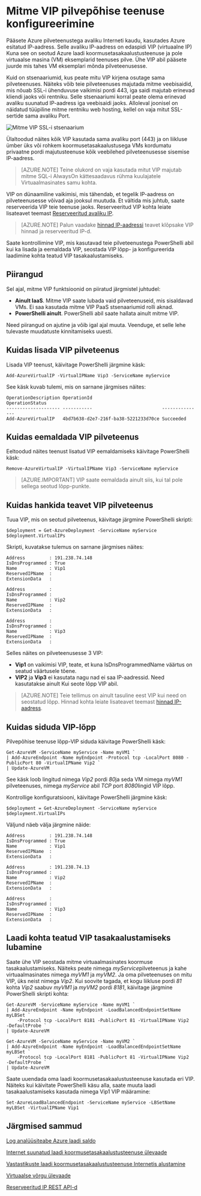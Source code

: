 <properties
   pageTitle="Mutiple VIP jaoks pilveteenus"
   description="MultiVIP ja kuidas panna mitu VIP pilveteenus ülevaade"
   services="load-balancer"
   documentationCenter="na"
   authors="sdwheeler"
   manager="carmonm"
   editor="tysonn" />
<tags
   ms.service="load-balancer"
   ms.devlang="na"
   ms.topic="article"
   ms.tgt_pltfrm="na"
   ms.workload="infrastructure-services"
   ms.date="10/24/2016"
   ms.author="sewhee" />

# <a name="configure-multiple-vips-for-a-cloud-service"></a>Mitme VIP pilvepõhise teenuse konfigureerimine

Pääsete Azure pilveteenustega avaliku Interneti kaudu, kasutades Azure esitatud IP-aadress. Selle avaliku IP-aadress on edaspidi VIP (virtuaalne IP) Kuna see on seotud Azure laadi koormusetasakaalustusteenuse ja pole virtuaalse masina (VM) eksemplarid teenuses pilve. Ühe VIP abil pääsete juurde mis tahes VM eksemplari mõnda pilveteenusesse.

Kuid on stsenaariumid, kus peate mitu VIP kirjena osutage sama pilveteenuses. Näiteks võib teie pilveteenuses majutada mitme veebisaidid, mis nõuab SSL-i ühenduvuse vaikimisi pordi 443, iga saidi majutab erinevad kliendi jaoks või rentniku. Selle stsenaariumi korral peate olema erinevad avaliku suunatud IP-aadress iga veebisaidi jaoks. Alloleval joonisel on näidatud tüüpiline mitme rentniku web hosting, kellel on vaja mitut SSL-sertide sama avaliku Port.

![Mitme VIP SSL-i stsenaarium](./media/load-balancer-multivip/Figure1.png)

Ülaltoodud näites kõik VIP kasutada sama avaliku port (443) ja on liikluse ümber üks või rohkem koormusetasakaalustusega VMs kordumatu privaatne pordi majutusteenuse kõik veebilehed pilveteenusesse sisemise IP-aadress.

>[AZURE.NOTE] Teine olukord on vaja kasutada mitut VIP majutab mitme SQL-i AlwaysOn kättesaadavus rühma kuulajatele Virtuaalmasinates samu kohta.

VIP on dünaamiline vaikimisi, mis tähendab, et tegelik IP-aadress on pilveteenusesse võivad aja jooksul muutuda. Et vältida mis juhtub, saate reserveerida VIP teie teenuse jaoks. Reserveeritud VIP kohta leiate lisateavet teemast [Reserveeritud avaliku IP](../virtual-network/virtual-networks-reserved-public-ip.md).

>[AZURE.NOTE] Palun vaadake [hinnad IP-aadressi](https://azure.microsoft.com/pricing/details/ip-addresses/) teavet klõpsake VIP hinnad ja reserveeritud IP-d.

Saate kontrollimine VIP, mis kasutavad teie pilveteenustega PowerShelli abil kui ka lisada ja eemaldada VIP, seostada VIP lõpp- ja konfigureerida laadimine kohta teatud VIP tasakaalustamiseks.

## <a name="limitations"></a>Piirangud

Sel ajal, mitme VIP funktsioonid on piiratud järgmistel juhtudel:

- **Ainult IaaS**. Mitme VIP saate lubada vaid pilveteenuseid, mis sisaldavad VMs. Ei saa kasutada mitme VIP PaaS stsenaariumid rolli aknad.
- **PowerShelli ainult**. PowerShelli abil saate hallata ainult mitme VIP.

Need piirangud on ajutine ja võib igal ajal muuta. Veenduge, et selle lehe tulevaste muudatuste kinnitamiseks uuesti.


## <a name="how-to-add-a-vip-to-a-cloud-service"></a>Kuidas lisada VIP pilveteenus

Lisada VIP teenust, käivitage PowerShelli järgmine käsk:

    Add-AzureVirtualIP -VirtualIPName Vip3 -ServiceName myService

See käsk kuvab tulemi, mis on sarnane järgmises näites:

    OperationDescription OperationId                          OperationStatus
    -------------------- -----------                          ---------------
    Add-AzureVirtualIP   4bd7b638-d2e7-216f-ba38-5221233d70ce Succeeded

## <a name="how-to-remove-a-vip-from-a-cloud-service"></a>Kuidas eemaldada VIP pilveteenus

Eeltoodud näites teenust lisatud VIP eemaldamiseks käivitage PowerShelli käsk:

    Remove-AzureVirtualIP -VirtualIPName Vip3 -ServiceName myService

>[AZURE.IMPORTANT] VIP saate eemaldada ainult siis, kui tal pole sellega seotud lõpp-punkte.

## <a name="how-to-retrieve-vip-information-from-a-cloud-service"></a>Kuidas hankida teavet VIP pilveteenus

Tuua VIP, mis on seotud pilveteenus, käivitage järgmine PowerShelli skripti:

    $deployment = Get-AzureDeployment -ServiceName myService
    $deployment.VirtualIPs

Skripti, kuvatakse tulemus on sarnane järgmises näites:

    Address         : 191.238.74.148
    IsDnsProgrammed : True
    Name            : Vip1
    ReservedIPName  :
    ExtensionData   :

    Address         :
    IsDnsProgrammed :
    Name            : Vip2
    ReservedIPName  :
    ExtensionData   :

    Address         :
    IsDnsProgrammed :
    Name            : Vip3
    ReservedIPName  :
    ExtensionData   :

Selles näites on pilveteenusesse 3 VIP:

- **Vip1** on vaikimisi VIP, teate, et kuna IsDnsProgrammedName väärtus on seatud väärtusele tõene.
- **VIP2** ja **Vip3** ei kasutata nagu nad ei saa IP-aadressid. Need kasutatakse ainult Kui seote lõpp VIP abil.

>[AZURE.NOTE] Teie tellimus on ainult tasuline eest VIP kui need on seostatud lõpp. Hinnad kohta leiate lisateavet teemast [hinnad IP-aadress](https://azure.microsoft.com/pricing/details/ip-addresses/).

## <a name="how-to-associate-a-vip-to-an-endpoint"></a>Kuidas siduda VIP-lõpp

Pilvepõhise teenuse lõpp-VIP siduda käivitage PowerShelli käsk:

    Get-AzureVM -ServiceName myService -Name myVM1 `
  	| Add-AzureEndpoint -Name myEndpoint -Protocol tcp -LocalPort 8080 -PublicPort 80 -VirtualIPName Vip2 `
  	| Update-AzureVM

See käsk loob lingitud nimega *Vip2* pordi *80*ja seda VM nimega *myVM1* pilveteenuses, nimega *myService* abil *TCP* port *8080*lingid VIP lõpp.

Kontrollige konfiguratsiooni, käivitage PowerShelli järgmine käsk:

    $deployment = Get-AzureDeployment -ServiceName myService
    $deployment.VirtualIPs

Väljund näeb välja järgmine näide:

    Address         : 191.238.74.148
    IsDnsProgrammed : True
    Name            : Vip1
    ReservedIPName  :
    ExtensionData   :

    Address         : 191.238.74.13
    IsDnsProgrammed :
    Name            : Vip2
    ReservedIPName  :
    ExtensionData   :

    Address         :
    IsDnsProgrammed :
    Name            : Vip3
    ReservedIPName  :
    ExtensionData   :

## <a name="how-to-enable-load-balancing-on-a-specific-vip"></a>Laadi kohta teatud VIP tasakaalustamiseks lubamine

Saate ühe VIP seostada mitme virtuaalmasinates koormuse tasakaalustamiseks. Näiteks peate nimega *myService*pilveteenus ja kahe virtuaalmasinates nimega *myVM1* ja *myVM2*. Ja oma pilveteenuses on mitu VIP, üks neist nimega *Vip2*. Kui soovite tagada, et kogu liikluse pordi *81* kohta *Vip2* saabuv *myVM1* ja *myVM2* pordi *8181*, käivitage järgmine PowerShelli skripti kohta:

    Get-AzureVM -ServiceName myService -Name myVM1 `
  	| Add-AzureEndpoint -Name myEndpoint -LoadBalancedEndpointSetName myLBSet `
        -Protocol tcp -LocalPort 8181 -PublicPort 81 -VirtualIPName Vip2  -DefaultProbe `
  	| Update-AzureVM

    Get-AzureVM -ServiceName myService -Name myVM2 `
  	| Add-AzureEndpoint -Name myEndpoint -LoadBalancedEndpointSetName myLBSet `
        -Protocol tcp -LocalPort 8181 -PublicPort 81 -VirtualIPName Vip2  -DefaultProbe `
  	| Update-AzureVM

Saate uuendada oma laadi koormusetasakaalustusteenuse kasutada eri VIP. Näiteks kui käivitate PowerShelli käsu alla, saate muuta laadi tasakaalustamiseks kasutada nimega Vip1 VIP määramine:

    Set-AzureLoadBalancedEndpoint -ServiceName myService -LBSetName myLBSet -VirtualIPName Vip1

## <a name="next-steps"></a>Järgmised sammud

[Log analüüsiteabe Azure laadi saldo](load-balancer-monitor-log.md)

[Internet suunatud laadi koormusetasakaalustusteenuse ülevaade](load-balancer-internet-overview.md)

[Vastastikuste laadi koormusetasakaalustusteenuse Internetis alustamine](load-balancer-get-started-internet-arm-ps.md)

[Virtuaalse võrgu ülevaade](../virtual-network/virtual-networks-overview.md)

[Reserveeritud IP REST API-d](https://msdn.microsoft.com/library/azure/dn722420.aspx)